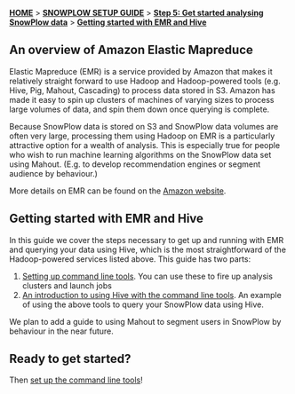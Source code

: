 [**HOME**](Home) > [**SNOWPLOW SETUP GUIDE**](Setting-up-SnowPlow) > [**Step 5: Get started analysing SnowPlow data**](Getting-started-analysing-SnowPlow-data) > [**Getting started with EMR and Hive**](Getting-started-with-EMR)

## An overview of Amazon Elastic Mapreduce

Elastic Mapreduce (EMR) is a service provided by Amazon that makes it relatively straight forward to use Hadoop and Hadoop-powered tools (e.g. Hive, Pig, Mahout, Cascading) to process data stored in S3. Amazon has made it easy to spin up clusters of machines of varying sizes to process large volumes of data, and spin them down once querying is complete. 

Because SnowPlow data is stored on S3 and SnowPlow data volumes are often very large, processing them using Hadoop on EMR is a particularly attractive option for a wealth of analysis. This is especially true for people who wish to run machine learning algorithms on the SnowPlow data set using Mahout. (E.g. to develop recommendation engines or segment audience by behaviour.)

More details on EMR can be found on the [Amazon website](http://aws.amazon.com/elasticmapreduce/).

## Getting started with EMR and Hive

In this guide we cover the steps necessary to get up and running with EMR and querying your data using Hive, which is the most straightforward of the Hadoop-powered services listed above. This guide has two parts:

1. [Setting up command line tools](setting-up-emr-command-line-tools). You can use these to fire up analysis clusters and launch jobs
2. [An introduction to using Hive with the command line tools](Running-Hive-using-the-command-line-tools). An example of using the above tools to query your SnowPlow data using Hive.

We plan to add a guide to using Mahout to segment users in SnowPlow by behaviour in the near future.

## Ready to get started?

Then [set up the command line tools](setting-up-emr-command-line-tools)!

